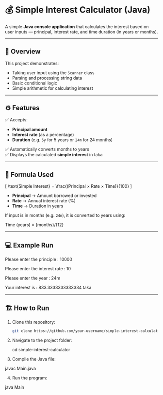 # 💰 Simple Interest Calculator (Java)

A simple **Java console application** that calculates the interest based on user inputs — principal, interest rate, and time duration (in years or months).

---

## 🧠 Overview

This project demonstrates:
- Taking user input using the `Scanner` class  
- Parsing and processing string data  
- Basic conditional logic  
- Simple arithmetic for calculating interest  

---

## ⚙️ Features

✅ Accepts:
- **Principal amount**  
- **Interest rate** (as a percentage)  
- **Duration** (e.g. `5y` for 5 years or `24m` for 24 months)

✅ Automatically converts months to years  
✅ Displays the calculated **simple interest** in taka  

---

## 🧩 Formula Used

\[
\text{Simple Interest} = \frac{(Principal × Rate × Time)}{100}
\]

- **Principal** → Amount borrowed or invested  
- **Rate** → Annual interest rate (%)  
- **Time** → Duration in years  

If input is in months (e.g. `24m`), it is converted to years using:

Time (years) = {months}/{12}


---

## 💻 Example Run
Please enter the principle : 10000

Please enter the interest rate : 10

Please enter the year : 24m

Your interest is : 833.3333333333334 taka


---

## 🏗️ How to Run

1. Clone this repository:
   ```bash
   git clone https://github.com/your-username/simple-interest-calculator.git

2. Navigate to the project folder:

   cd simple-interest-calculator

3. Compile the Java file:

  javac Main.java


4. Run the program:

  java Main
